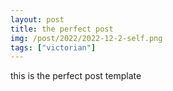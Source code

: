 ```yaml
---
layout: post
title: the perfect post
img: /post/2022/2022-12-2-self.png
tags: ["victorian"]
---
```


this is the perfect post template
